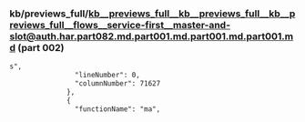 ### kb/previews_full/kb__previews_full__kb__previews_full__kb__previews_full__flows__service-first__master-and-slot@auth.har.part082.md.part001.md.part001.md.part001.md (part 002)

```md
s",
                "lineNumber": 0,
                "columnNumber": 71627
              },
              {
                "functionName": "ma",
           
```

```
